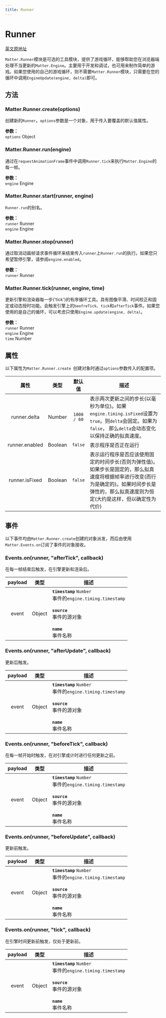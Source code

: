 ```yaml
---
title: Runner
---
```


# Runner

[英文原地址](https://brm.io/matter-js/docs/classes/Runner.html)

`Matter.Runner`模块是可选的工具模块，提供了游戏循环，能够帮助您在浏览器端处理不当更新的`Matter.Engine`。主要用于开发和调试，也可用来制作简单的游戏。如果您使用的自己的游戏循环，则不需要`Matter.Runner`模块，只需要在您的循环中调用`EngineUpdate(engine, delta)`即可。

## 方法

### Matter.Runner.create(options)   

创建新的`Runner`。`options`参数是一个对象，用于传入要覆盖的默认值属性。

**参数：**    
`options` Object   

### Matter.Runner.run(engine)  

通过在`requestAnimationFrame`事件中调用`Runner.tick`来执行`Matter.Engine`的每一帧。

**参数：**    
`engine` Engine   

### Matter.Runner.start(runner, engine)  

`Runner.run`的别名。

**参数：**  
`runner` Runner  
`engine` Engine  

### Matter.Runner.stop(runner)  

通过取消动画帧请求事件循环来结束传入`runner`上`Runner.run`的执行。如果您只希望暂停引擎，请参阅`engine.enabled`。

**参数：**  
`runner` Runner  

### Matter.Runner.tick(runner, engine, time)   

更新引擎和渲染器每一步('tick')的有序循环工具。具有图像平滑、时间校正和固定或动态授时功能。会触发引擎上的`beofreTick`、`tick`和`afterTick`事件。如果您使用的是自己的循环，可以考虑只使用`Engine.update(engine, delta)`。

**参数：**  
`runner` Runner  
`engine` Engine  
`time`  Number  

## 属性

以下属性为`Matter.Runner.create `创建对象时通过`options`参数传入的配置项。

| 属性 | 类型 | 默认值 | 描述 |
|:---:|:---:|:---:|----|
| runner.delta | Number | `1000 / 60` | 表示两次更新之间的步长(以毫秒为单位)。如果`engine.timing.isFixed`设置为`true`。则`delta`会固定。如果为`false`， 那么`delta`会动态变化以保持正确的拟真速度。|
| runner.enabled | Boolean | `false` | 表示程序是否正在运行 |
| runner.isFixed | Boolean | `false` | 表示运行程序是否应该使用固定的时间步长(否则为弹性值)。如果步长是固定的，那么拟真速度将根据帧率进行改变(而行为是确定的)。如果时间步长是弹性的，那么拟真速度则为恒定(大约是这样，但以确定性为代价) |

## 事件  

以下事件均由`Matter.Runner.create`创建的对象派发，而后由使用`Matter.Events.on`订阅了事件的对象接收。

### Events.on(runner, "afterTick", callback) 

在每一帧结束后触发，在引擎更新和渲染后。

| payload | 类型 | 描述 |
|:---:|:---:|---|
| event | Object | **`timestamp`** `Number`<br /> 事件的`engine.timing.timestamp` <br /><br /> **`source`** <br /> 事件的源对象 <br /><br /> **`name`** <br /> 事件名称 |


### Events.on(runner, "afterUpdate", callback) 

更新后触发。

| payload | 类型 | 描述 |
|:---:|:---:|---|
| event | Object | **`timestamp`** `Number`<br /> 事件的`engine.timing.timestamp` <br /><br /> **`source`** <br /> 事件的源对象 <br /><br /> **`name`** <br /> 事件名称 |

### Events.on(runner, "beforeTick", callback)

在每一帧开始时触发，在对引擎或计时进行任何更新之前。

| payload | 类型 | 描述 |
|:---:|:---:|---|
| event | Object | **`timestamp`** `Number`<br /> 事件的`engine.timing.timestamp` <br /><br /> **`source`** <br /> 事件的源对象 <br /><br /> **`name`** <br /> 事件名称 |

### Events.on(runner, "beforeUpdate", callback)  

更新前触发。

| payload | 类型 | 描述 |
|:---:|:---:|---|
| event | Object | **`timestamp`** `Number`<br /> 事件的`engine.timing.timestamp` <br /><br /> **`source`** <br /> 事件的源对象 <br /><br /> **`name`** <br /> 事件名称 |

### Events.on(runner, "tick", callback)  

在引擎时间更新前触发，仅处于更新前。

| payload | 类型 | 描述 |
|:---:|:---:|---|
| event | Object | **`timestamp`** `Number`<br /> 事件的`engine.timing.timestamp` <br /><br /> **`source`** <br /> 事件的源对象 <br /><br /> **`name`** <br /> 事件名称 |
